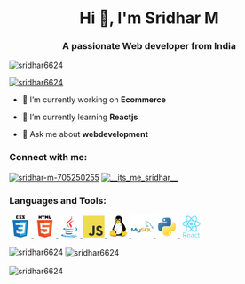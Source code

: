 <h1 align="center">Hi 👋, I'm Sridhar M</h1>
<h3 align="center">A passionate Web developer from India</h3>

<p align="left"> <img src="https://komarev.com/ghpvc/?username=sridhar6624&label=Profile%20views&color=0e75b6&style=flat" alt="sridhar6624" /> </p>

<p align="left"> <a href="https://github.com/ryo-ma/github-profile-trophy"><img src="https://github-profile-trophy.vercel.app/?username=sridhar6624" alt="sridhar6624" /></a> </p>

- 🔭 I’m currently working on **Ecommerce**

- 🌱 I’m currently learning **Reactjs**

- 💬 Ask me about **webdevelopment**

<h3 align="left">Connect with me:</h3>
<p align="left">
<a href="https://linkedin.com/in/sridhar-m-705250255" target="blank"><img align="center" src="https://raw.githubusercontent.com/rahuldkjain/github-profile-readme-generator/master/src/images/icons/Social/linked-in-alt.svg" alt="sridhar-m-705250255" height="30" width="40" /></a>
<a href="https://instagram.com/__its_me_sridhar__" target="blank"><img align="center" src="https://raw.githubusercontent.com/rahuldkjain/github-profile-readme-generator/master/src/images/icons/Social/instagram.svg" alt="__its_me_sridhar__" height="30" width="40" /></a>
</p>

<h3 align="left">Languages and Tools:</h3>
<p align="left"> <a href="https://www.w3schools.com/css/" target="_blank" rel="noreferrer"> <img src="https://raw.githubusercontent.com/devicons/devicon/master/icons/css3/css3-original-wordmark.svg" alt="css3" width="40" height="40"/> </a> <a href="https://www.w3.org/html/" target="_blank" rel="noreferrer"> <img src="https://raw.githubusercontent.com/devicons/devicon/master/icons/html5/html5-original-wordmark.svg" alt="html5" width="40" height="40"/> </a> <a href="https://www.java.com" target="_blank" rel="noreferrer"> <img src="https://raw.githubusercontent.com/devicons/devicon/master/icons/java/java-original.svg" alt="java" width="40" height="40"/> </a> <a href="https://developer.mozilla.org/en-US/docs/Web/JavaScript" target="_blank" rel="noreferrer"> <img src="https://raw.githubusercontent.com/devicons/devicon/master/icons/javascript/javascript-original.svg" alt="javascript" width="40" height="40"/> </a> <a href="https://www.linux.org/" target="_blank" rel="noreferrer"> <img src="https://raw.githubusercontent.com/devicons/devicon/master/icons/linux/linux-original.svg" alt="linux" width="40" height="40"/> </a> <a href="https://www.mysql.com/" target="_blank" rel="noreferrer"> <img src="https://raw.githubusercontent.com/devicons/devicon/master/icons/mysql/mysql-original-wordmark.svg" alt="mysql" width="40" height="40"/> </a> <a href="https://www.python.org" target="_blank" rel="noreferrer"> <img src="https://raw.githubusercontent.com/devicons/devicon/master/icons/python/python-original.svg" alt="python" width="40" height="40"/> </a> <a href="https://reactjs.org/" target="_blank" rel="noreferrer"> <img src="https://raw.githubusercontent.com/devicons/devicon/master/icons/react/react-original-wordmark.svg" alt="react" width="40" height="40"/> </a> </p>

<p><img align="left" src="https://github-readme-stats.vercel.app/api/top-langs?username=sridhar6624&show_icons=true&locale=en&layout=compact" alt="sridhar6624" /></p>

<p>&nbsp;<img align="center" src="https://github-readme-stats.vercel.app/api?username=sridhar6624&show_icons=true&locale=en" alt="sridhar6624" /></p>

<p><img align="center" src="https://github-readme-streak-stats.herokuapp.com/?user=sridhar6624&" alt="sridhar6624" /></p>
